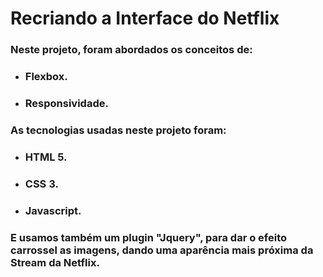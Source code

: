# Recriando a Interface do Netflix

### Neste projeto, foram abordados os conceitos de:

-  ### Flexbox.

- ### Responsividade.

### As tecnologias usadas neste projeto foram:

- ### HTML 5.

- ### CSS 3.

- ### Javascript.

### E usamos também um plugin "Jquery", para dar o efeito carrossel as imagens, dando uma aparência mais próxima da Stream da Netflix.